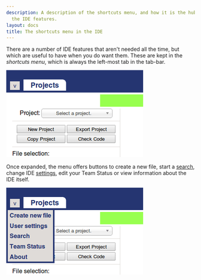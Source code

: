 ```yaml
---
description: A description of the shortcuts menu, and how it is the hub for some of
  the IDE features.
layout: docs
title: The shortcuts menu in the IDE
---
```

There are a number of IDE features that aren't needed all the time,
but which are useful to have when you do want them.
These are kept in the *shortcuts menu*, which is always the left-most tab in the tab-bar.

![An image of the tab-bar, with the shortcuts menu closed](/images/content/ide/shortcuts-closed.png "The tab-bar with the shortcuts menu closed.")

Once expanded, the menu offers buttons to create a new file,
start a [search](/docs/IDE/finding_things),
change IDE [settings](/docs/IDE/user_settings),
edit your Team Status or view information about the IDE itself.

![An image of the tab-bar, with the shortcuts menu open](/images/content/ide/shortcuts-open.png "The tab-bar with the shortcuts menu open.")
